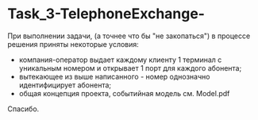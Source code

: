 # Task_3-TelephoneExchange-

При выполнении задачи, (а точнее что бы "не закопаться") в процессе решения приняты некоторые условия:
- компания-оператор выдает каждому клиенту 1 терминал с уникальным номером и открывает 1 порт для каждого абонента;
- вытекающее из выше написанного - номер однозначно идентифицирует абонента;
- общая концепция проекта, событийная модель см. Model.pdf

Спасибо.
